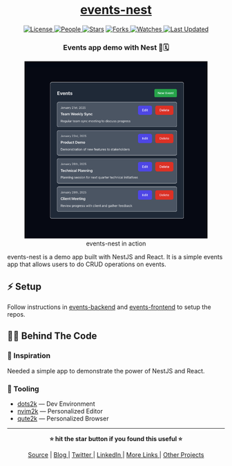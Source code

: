 <div align = "center">

<h1><a href="https://github.com/2kabhishek/events-nest">events-nest</a></h1>

<a href="https://github.com/2KAbhishek/events-nest/blob/main/LICENSE">
<img alt="License" src="https://img.shields.io/github/license/2kabhishek/events-nest?style=flat&color=eee&label="> </a>

<a href="https://github.com/2KAbhishek/events-nest/graphs/contributors">
<img alt="People" src="https://img.shields.io/github/contributors/2kabhishek/events-nest?style=flat&color=ffaaf2&label=People"> </a>

<a href="https://github.com/2KAbhishek/events-nest/stargazers">
<img alt="Stars" src="https://img.shields.io/github/stars/2kabhishek/events-nest?style=flat&color=98c379&label=Stars"></a>

<a href="https://github.com/2KAbhishek/events-nest/network/members">
<img alt="Forks" src="https://img.shields.io/github/forks/2kabhishek/events-nest?style=flat&color=66a8e0&label=Forks"> </a>

<a href="https://github.com/2KAbhishek/events-nest/watchers">
<img alt="Watches" src="https://img.shields.io/github/watchers/2kabhishek/events-nest?style=flat&color=f5d08b&label=Watches"> </a>

<a href="https://github.com/2KAbhishek/events-nest/pulse">
<img alt="Last Updated" src="https://img.shields.io/github/last-commit/2kabhishek/events-nest?style=flat&color=e06c75&label="> </a>

<h3>Events app demo with Nest 🪺🗓️</h3>

<figure>
  <img src="docs/images/screenshot.png" alt="events-nest in action">
  <br/>
  <figcaption>events-nest in action</figcaption>
</figure>

</div>

events-nest is a demo app built with NestJS and React.
It is a simple events app that allows users to do CRUD operations on events.

## ⚡ Setup

Follow instructions in [events-backend](./events-backend/) and [events-frontend](./events-frontend/) to setup the repos.

## 🧑‍💻 Behind The Code

### 🌈 Inspiration

Needed a simple app to demonstrate the power of NestJS and React.

### 🧰 Tooling

- [dots2k](https://github.com/2kabhishek/dots2k) — Dev Environment
- [nvim2k](https://github.com/2kabhishek/nvim2k) — Personalized Editor
- [qute2k](https://github.com/2kabhishek/qute2k) — Personalized Browser

<hr>

<div align="center">

<strong>⭐ hit the star button if you found this useful ⭐</strong><br>

<a href="https://github.com/2KAbhishek/events-nest">Source</a>
| <a href="https://2kabhishek.github.io/blog" target="_blank">Blog </a>
| <a href="https://twitter.com/2kabhishek" target="_blank">Twitter </a>
| <a href="https://linkedin.com/in/2kabhishek" target="_blank">LinkedIn </a>
| <a href="https://2kabhishek.github.io/links" target="_blank">More Links </a>
| <a href="https://2kabhishek.github.io/projects" target="_blank">Other Projects </a>

</div>
